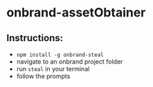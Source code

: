 # onbrand-assetObtainer

## Instructions:

- `npm install -g onbrand-steal`
- navigate to an onbrand project folder
- run `steal` in your terminal
- follow the prompts
